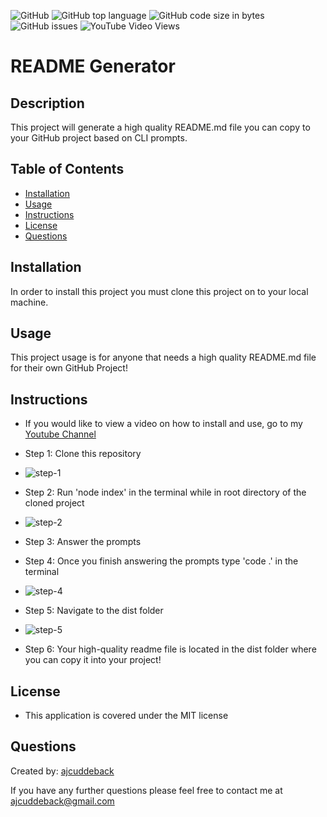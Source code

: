 ![GitHub](https://img.shields.io/github/license/ajcuddeback/readme-generator)
![GitHub top language](https://img.shields.io/github/languages/top/ajcuddeback/readme-generator)
![GitHub code size in bytes](https://img.shields.io/github/languages/code-size/ajcuddeback/readme-generator)
![GitHub issues](https://img.shields.io/github/issues/ajcuddeback/readme-generator)
![YouTube Video Views](https://img.shields.io/youtube/views/TaInk3BLWTI?label=YT%20Views&logo=youtube&logoColor=red&style=flat-square)

# README Generator

## Description

This project will generate a high quality README.md file you can copy to your GitHub project based on CLI prompts.

## Table of Contents

- [Installation](#installation)
- [Usage](#usage)
- [Instructions](#instructions)
- [License](#license)
- [Questions](#questions)

## Installation

In order to install this project you must clone this project on to your local machine.

## Usage

This project usage is for anyone that needs a high quality README.md file for their own GitHub Project!

## Instructions

- If you would like to view a video on how to install and use, go to my [Youtube Channel](https://www.youtube.com/watch?v=TaInk3BLWTI&feature=youtu.be)

- Step 1: Clone this repository

* ![step-1](images/step-1.png)

- Step 2: Run 'node index' in the terminal while in root directory of the cloned project

* ![step-2](images/step-2.png)

- Step 3: Answer the prompts

- Step 4: Once you finish answering the prompts type 'code .' in the terminal

* ![step-4](images/step-4.png)

* Step 5: Navigate to the dist folder

* ![step-5](images/step-5.png)

- Step 6: Your high-quality readme file is located in the dist folder where you can copy it into your project!

## License

- This application is covered under the MIT license

## Questions

Created by: [ajcuddeback](https://github.com/ajcuddeback)

If you have any further questions please feel free to contact me at [ajcuddeback@gmail.com](ajcuddeback@gmail.com)
